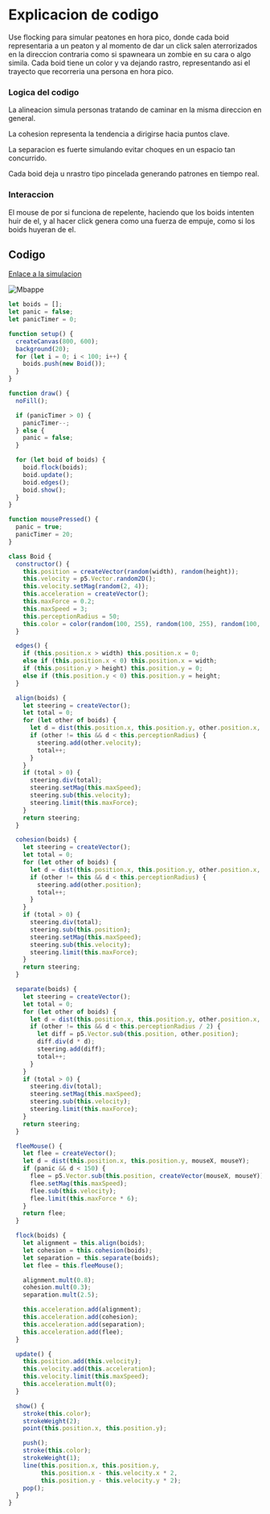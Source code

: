 # Explicacion de codigo 

Use flocking para simular peatones en hora pico, donde cada boid representaria a un peaton y al momento de dar un click salen aterrorizados en la direccion contraria como si spawneara un zombie en su cara o algo simila. Cada boid tiene un color y va dejando rastro, representando asi el trayecto que recorreria una persona en hora pico.

### Logica del codigo 
La alineacion simula personas tratando de caminar en la misma direccion en general.

La cohesion representa la tendencia a dirigirse hacia puntos clave.

La separacion es fuerte simulando evitar choques en un espacio tan concurrido.

Cada boid deja u nrastro tipo pincelada generando patrones en tiempo real.

### Interaccion
El mouse de por si funciona de repelente, haciendo que los boids intenten huir de el, y al hacer click genera como una fuerza de empuje, como si los boids huyeran de el.

## Codigo
[Enlace a la simulacion](https://editor.p5js.org/DonTuvo/sketches/D-Ny093IR)

![Mbappe](../../../../assets/uni6-4.gif)

``` js
let boids = [];
let panic = false;
let panicTimer = 0;

function setup() {
  createCanvas(800, 600);
  background(20);
  for (let i = 0; i < 100; i++) {
    boids.push(new Boid());
  }
}

function draw() {
  noFill();

  if (panicTimer > 0) {
    panicTimer--;
  } else {
    panic = false;
  }

  for (let boid of boids) {
    boid.flock(boids);
    boid.update();
    boid.edges();
    boid.show();
  }
}

function mousePressed() {
  panic = true;
  panicTimer = 20;
}

class Boid {
  constructor() {
    this.position = createVector(random(width), random(height));
    this.velocity = p5.Vector.random2D();
    this.velocity.setMag(random(2, 4));
    this.acceleration = createVector();
    this.maxForce = 0.2;
    this.maxSpeed = 3;
    this.perceptionRadius = 50;
    this.color = color(random(100, 255), random(100, 255), random(100, 255), 100);
  }

  edges() {
    if (this.position.x > width) this.position.x = 0;
    else if (this.position.x < 0) this.position.x = width;
    if (this.position.y > height) this.position.y = 0;
    else if (this.position.y < 0) this.position.y = height;
  }

  align(boids) {
    let steering = createVector();
    let total = 0;
    for (let other of boids) {
      let d = dist(this.position.x, this.position.y, other.position.x, other.position.y);
      if (other != this && d < this.perceptionRadius) {
        steering.add(other.velocity);
        total++;
      }
    }
    if (total > 0) {
      steering.div(total);
      steering.setMag(this.maxSpeed);
      steering.sub(this.velocity);
      steering.limit(this.maxForce);
    }
    return steering;
  }

  cohesion(boids) {
    let steering = createVector();
    let total = 0;
    for (let other of boids) {
      let d = dist(this.position.x, this.position.y, other.position.x, other.position.y);
      if (other != this && d < this.perceptionRadius) {
        steering.add(other.position);
        total++;
      }
    }
    if (total > 0) {
      steering.div(total);
      steering.sub(this.position);
      steering.setMag(this.maxSpeed);
      steering.sub(this.velocity);
      steering.limit(this.maxForce);
    }
    return steering;
  }

  separate(boids) {
    let steering = createVector();
    let total = 0;
    for (let other of boids) {
      let d = dist(this.position.x, this.position.y, other.position.x, other.position.y);
      if (other != this && d < this.perceptionRadius / 2) {
        let diff = p5.Vector.sub(this.position, other.position);
        diff.div(d * d);
        steering.add(diff);
        total++;
      }
    }
    if (total > 0) {
      steering.div(total);
      steering.setMag(this.maxSpeed);
      steering.sub(this.velocity);
      steering.limit(this.maxForce);
    }
    return steering;
  }

  fleeMouse() {
    let flee = createVector();
    let d = dist(this.position.x, this.position.y, mouseX, mouseY);
    if (panic && d < 150) {
      flee = p5.Vector.sub(this.position, createVector(mouseX, mouseY));
      flee.setMag(this.maxSpeed);
      flee.sub(this.velocity);
      flee.limit(this.maxForce * 6);
    }
    return flee;
  }

  flock(boids) {
    let alignment = this.align(boids);
    let cohesion = this.cohesion(boids);
    let separation = this.separate(boids);
    let flee = this.fleeMouse();

    alignment.mult(0.8);
    cohesion.mult(0.3);
    separation.mult(2.5);

    this.acceleration.add(alignment);
    this.acceleration.add(cohesion);
    this.acceleration.add(separation);
    this.acceleration.add(flee);
  }

  update() {
    this.position.add(this.velocity);
    this.velocity.add(this.acceleration);
    this.velocity.limit(this.maxSpeed);
    this.acceleration.mult(0);
  }

  show() {
    stroke(this.color);
    strokeWeight(2);
    point(this.position.x, this.position.y);

    push();
    stroke(this.color);
    strokeWeight(1);
    line(this.position.x, this.position.y,
         this.position.x - this.velocity.x * 2,
         this.position.y - this.velocity.y * 2);
    pop();
  }
}
```
